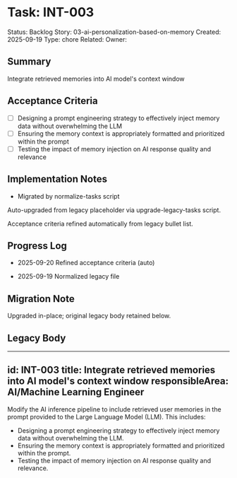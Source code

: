 # Task: INT-003
Status: Backlog
Story: 03-ai-personalization-based-on-memory
Created: 2025-09-19
Type: chore
Related:
Owner:

## Summary
Integrate retrieved memories into AI model's context window

## Acceptance Criteria

- [ ] Designing a prompt engineering strategy to effectively inject memory data without overwhelming the LLM
- [ ] Ensuring the memory context is appropriately formatted and prioritized within the prompt
- [ ] Testing the impact of memory injection on AI response quality and relevance

## Implementation Notes
- Migrated by normalize-tasks script

Auto-upgraded from legacy placeholder via upgrade-legacy-tasks script.


Acceptance criteria refined automatically from legacy bullet list.
## Progress Log
- 2025-09-20 Refined acceptance criteria (auto)

- 2025-09-19 Normalized legacy file
## Migration Note
Upgraded in-place; original legacy body retained below.

## Legacy Body
---
id: INT-003
title: Integrate retrieved memories into AI model's context window
responsibleArea: AI/Machine Learning Engineer
---
Modify the AI inference pipeline to include retrieved user memories in the prompt provided to the Large Language Model (LLM). This includes:
- Designing a prompt engineering strategy to effectively inject memory data without overwhelming the LLM.
- Ensuring the memory context is appropriately formatted and prioritized within the prompt.
- Testing the impact of memory injection on AI response quality and relevance.